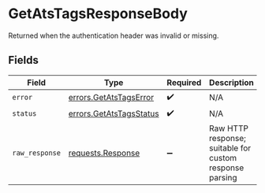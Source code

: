 # GetAtsTagsResponseBody

Returned when the authentication header was invalid or missing.


## Fields

| Field                                                                                 | Type                                                                                  | Required                                                                              | Description                                                                           |
| ------------------------------------------------------------------------------------- | ------------------------------------------------------------------------------------- | ------------------------------------------------------------------------------------- | ------------------------------------------------------------------------------------- |
| `error`                                                                               | [errors.GetAtsTagsError](../../models/errors/getatstagserror.md)                      | :heavy_check_mark:                                                                    | N/A                                                                                   |
| `status`                                                                              | [errors.GetAtsTagsStatus](../../models/errors/getatstagsstatus.md)                    | :heavy_check_mark:                                                                    | N/A                                                                                   |
| `raw_response`                                                                        | [requests.Response](https://requests.readthedocs.io/en/latest/api/#requests.Response) | :heavy_minus_sign:                                                                    | Raw HTTP response; suitable for custom response parsing                               |